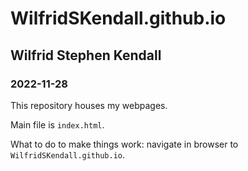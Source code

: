
# WilfridSKendall.github.io
## Wilfrid Stephen Kendall
### 2022-11-28

This repository houses my webpages.

Main file is `index.html`.

What to do to make things work: navigate in browser to `WilfridSKendall.github.io`.
